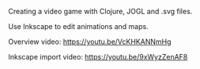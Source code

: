 Creating a video game with Clojure, JOGL and .svg files.

Use Inkscape to edit animations and maps.

Overview video: https://youtu.be/VcKHKANNmHg

Inkscape import video: https://youtu.be/9xWyzZenAF8

